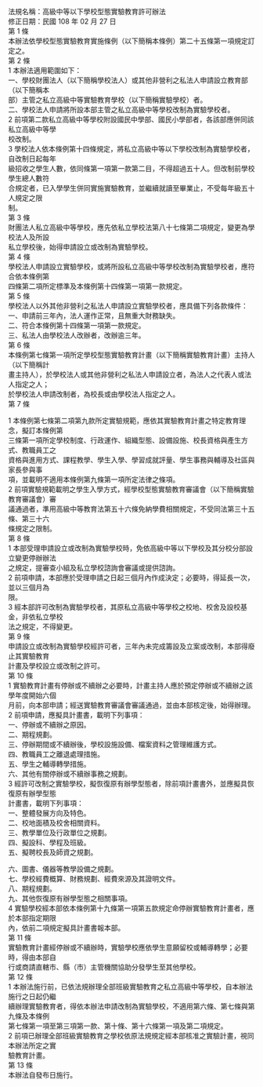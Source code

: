 法規名稱：高級中等以下學校型態實驗教育許可辦法  
修正日期：民國 108 年 02 月 27 日  
第 1 條  
本辦法依學校型態實驗教育實施條例（以下簡稱本條例）第二十五條第一項規定訂定之。  
第 2 條  
1 本辦法適用範圍如下：  
一、學校財團法人（以下簡稱學校法人）或其他非營利之私法人申請設立教育部（以下簡稱本  
部）主管之私立高級中等實驗教育學校（以下簡稱實驗學校）者。  
二、學校法人申請將所設本部主管之私立高級中等學校改制為實驗學校者。  
2 前項第二款私立高級中等學校附設國民中學部、國民小學部者，各該部應併同該私立高級中等學  
校改制。  
3 學校法人依本條例第十四條規定，將私立高級中等以下學校改制為實驗學校者，自改制日起每年  
級招收之學生人數，依同條第一項第一款第二目，不得超過五十人。但改制前學校學生總人數符  
合規定者，已入學學生併同實施實驗教育，並繼續就讀至畢業止，不受每年級五十人規定之限  
制。  
第 3 條  
財團法人私立高級中等學校，應先依私立學校法第八十七條第二項規定，變更為學校法人及所設  
私立學校後，始得申請設立或改制為實驗學校。  
第 4 條  
學校法人申請設立實驗學校，或將所設私立高級中等學校改制為實驗學校者，應符合依本條例第  
四條第二項所定標準及本條例第十四條第一項第一款規定。  
第 5 條  
學校法人以外其他非營利之私法人申請設立實驗學校者，應具備下列各款條件：  
一、申請前三年內，法人運作正常，且無重大財務缺失。  
二、符合本條例第十四條第一項第一款規定。  
三、私法人由學校法人改辦者，改辦逾三年。  
第 6 條  
本條例第七條第一項所定學校型態實驗教育計畫（以下簡稱實驗教育計畫）主持人（以下簡稱計  
畫主持人），於學校法人或其他非營利之私法人申請設立者，為法人之代表人或法人指定之人；  
於學校法人申請改制者，為校長或由學校法人指定之人。  
第 7 條  


1 本條例第七條第二項第九款所定實驗規範，應依其實驗教育計畫之特定教育理念，擬訂本條例第  
三條第一項所定學校制度、行政運作、組織型態、設備設施、校長資格與產生方式、教職員工之  
資格與進用方式、課程教學、學生入學、學習成就評量、學生事務與輔導及社區與家長參與事  
項，並載明不適用本條例第九條第一項所定法律之條項。  
2 前項實驗規範載明之學生入學方式，經學校型態實驗教育審議會（以下簡稱實驗教育審議會）審  
議通過者，準用高級中等教育法第五十六條免納學費相關規定，不受同法第三十五條、第三十六  
條規定之限制。  
第 8 條  
1 本部受理申請設立或改制為實驗學校時，免依高級中等以下學校及其分校分部設立變更停辦辦法  
之規定，提審查小組及私立學校諮詢會審議或提供諮詢。  
2 前項申請，本部應於受理申請之日起三個月內作成決定；必要時，得延長一次，並以三個月為  
限。  
3 經本部許可改制為實驗學校者，其原私立高級中等學校之校地、校舍及設校基金，非依私立學校  
法之規定，不得變更。  
第 9 條  
申請設立或改制為實驗學校經許可者，三年內未完成籌設及立案或改制，本部得廢止其實驗教育  
計畫及學校設立或改制之許可。  
第 10 條  
1 實驗教育計畫有停辦或不續辦之必要時，計畫主持人應於預定停辦或不續辦之該學年度開始六個  
月前，向本部申請；經送實驗教育審議會審議通過，並由本部核定後，始得辦理。  
2 前項申請，應擬具計畫書，載明下列事項：  
一、停辦或不續辦之原因。  
二、期程規劃。  
三、停辦期間或不續辦後，學校設施設備、檔案資料之管理維護方式。  
四、教職員工之離退處理措施。  
五、學生之輔導轉學措施。  
六、其他有關停辦或不續辦事務之規劃。  
3 經許可改制之實驗學校，擬恢復原有辦學型態者，除前項計畫書外，並應擬具恢復原有辦學型態  
計畫書，載明下列事項：  
一、整體發展方向及特色。  
二、校地面積及校舍相關資料。  
三、教學單位及行政單位之規劃。  
四、擬設科、學程及班級。  
五、擬聘校長及師資之規劃。  


六、圖書、儀器等教學設備之規劃。  
七、學校經費概算、財務規劃、經費來源及其證明文件。  
八、期程規劃。  
九、其他恢復原有辦學型態之相關事項。  
4 實驗學校經本部依本條例第十九條第一項第五款規定命停辦實驗教育計畫者，應於本部指定期限  
內，依前二項規定擬具計畫書報本部。  
第 11 條  
實驗教育計畫經停辦或不續辦時，實驗學校應依學生意願留校或輔導轉學；必要時，得由本部自  
行或商請直轄市、縣（市）主管機關協助分發學生至其他學校。  
第 12 條  
1 本辦法施行前，已依法規辦理全部班級實驗教育之私立高級中等學校，自本辦法施行之日起仍繼  
續辦理實驗教育者，得依本辦法申請改制為實驗學校，不適用第六條、第七條與第九條及本條例  
第七條第一項至第三項第一款、第十條、第十六條第一項及第二項規定。  
2 前項已辦理全部班級實驗教育之學校依原法規規定經本部核准之實驗計畫，視同本辦法所定之實  
驗教育計畫。  
第 13 條  
本辦法自發布日施行。  


